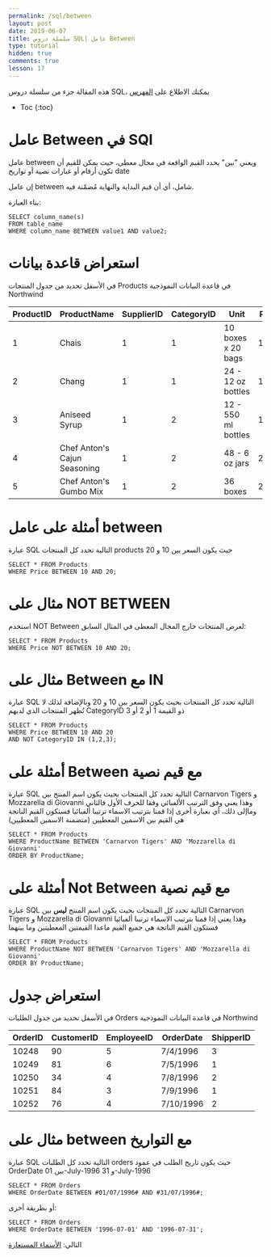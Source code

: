 ```yaml
---
permalink: /sql/between
layout: post
date: 2019-06-07
title: سلسلة دروس SQL| عامل Between
type: tutorial
hidden: true
comments: true
lesson: 17
---
```


هذه المقالة جزء من سلسلة دروس SQL، يمكنك الاطلاع على [الفهرس](intro)

* Toc
{:toc}

<style>

table {
  direction: ltr;
}
</style>


# عامل Between في SQl

عامل between ويعني "بين" يحدد القيم الواقعة في مجال معطى، حيث يمكن للقيم أن تكون أرقام أو عبارات نصية أو تواريخ date

إن عامل between شامل، أي أن قيم البداية والنهاية مُضمّنة فيه.

بناء العبارة:

	SELECT column_name(s)
	FROM table_name
	WHERE column_name BETWEEN value1 AND value2;


# استعراض قاعدة  بيانات


في الأسفل تحديد من جدول المنتجات Products في قاعدة البيانات النموذجية Northwind


ProductID|	ProductName|	SupplierID|	CategoryID|	Unit|	Price
------|-------|------|-------|-------|-------
1|	Chais|	1|	1|	10 boxes x 20 bags|	18
2|	Chang|	1|	1|	24 - 12 oz bottles|	19
3|	Aniseed Syrup|	1|	2|	12 - 550 ml bottles|	10
4|	Chef Anton's Cajun Seasoning|	1|	2|	48 - 6 oz jars|	22
5|	Chef Anton's Gumbo Mix|	1|	2|	36 boxes|	21.35

# أمثلة على عامل between

عبارة SQL التالية تحدد كل المنتجات products حيث يكون السعر بين 10 و 20

	SELECT * FROM Products
	WHERE Price BETWEEN 10 AND 20;

# مثال على NOT BETWEEN

استخدم NOT Between لعرض المنتجات خارج المجال المعطى في المثال السابق:

	SELECT * FROM Products
	WHERE Price NOT BETWEEN 10 AND 20;

# مثال على Between مع IN

عبارة SQL التالية تحدد كل المنتجات بحيث يكون السعر بين 10 و 20 وبالإضافة لذلك لا تُظهر المنتجات الذي لديهم CategoryID ذو القيمة 1 أو 2 أو 3

	SELECT * FROM Products
	WHERE Price BETWEEN 10 AND 20
	AND NOT CategoryID IN (1,2,3);

# أمثلة على Between مع قيم نصية

عبارة SQL التالية تحدد كل المنتجات بحيث يكون اسم المنتج بين Carnarvon Tigers و Mozzarella di Giovanni وهذا يعني وفق الترتيب الألفبائي وفقا للحرف الأول فالثاني وماإلى ذلك، أي بعبارة أخرى إذا قمنا بترتيب الاسماء ترتيبا ألفبائيا فستكون القيم الناتجة هي القيم بين الاسمين المعطيين (متضمنة الاسمين المعطيين)

	SELECT * FROM Products
	WHERE ProductName BETWEEN 'Carnarvon Tigers' AND 'Mozzarella di Giovanni'
	ORDER BY ProductName;

# أمثلة على Not Between مع قيم نصية


عبارة SQL التالية تحدد كل المنتجات بحيث يكون اسم المنتج **ليس** بين Carnarvon Tigers و Mozzarella di Giovanni
وهذا يعني إذا قمنا بترتيب الاسماء ترتيبا ألفبائيا فستكون القيم الناتجة هي جميع القيم ماعدا القيمتين المعطيتين وما بينهما

	SELECT * FROM Products
	WHERE ProductName NOT BETWEEN 'Carnarvon Tigers' AND 'Mozzarella di Giovanni'
	ORDER BY ProductName;

# استعراض جدول

في الأسفل تحديد من جدول الطلبات Orders في قاعدة البيانات النموذجية Northwind

OrderID|	CustomerID|	EmployeeID|	OrderDate|	ShipperID
------|-------|-----|------|-------
10248|	90|	5|	7/4/1996|	3
10249|	81|	6|	7/5/1996|	1
10250|	34|	4|	7/8/1996|	2
10251|	84|	3|	7/9/1996|	1
10252|	76|	4|	7/10/1996|	2


# مثال على between مع التواريخ


عبارة SQL التالية تحدد كل الطلبات orders حيث يكون تاريخ الطلب في عمود OrderDate بين 01-July-1996 و 31-July-1996

	SELECT * FROM Orders
	WHERE OrderDate BETWEEN #01/07/1996# AND #31/07/1996#;

أو بطريقة أخرى:

	SELECT * FROM Orders
	WHERE OrderDate BETWEEN '1996-07-01' AND '1996-07-31';


التالي: [الأسماء المستعارة ](aliases)
